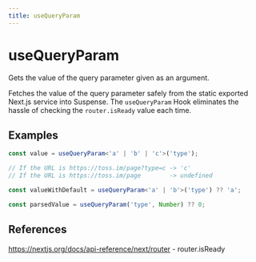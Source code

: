 ```yaml
---
title: useQueryParam
---
```


# useQueryParam

Gets the value of the query parameter given as an argument.

Fetches the value of the query parameter safely from the static exported Next.js service into Suspense.
The `useQueryParam` Hook eliminates the hassle of checking the `router.isReady` value each time.

## Examples

```typescript
const value = useQueryParam<'a' | 'b' | 'c'>('type');

// If the URL is https://toss.im/page?type=c -> 'c'
// If the URL is https://toss.im/page        -> undefined

const valueWithDefault = useQueryParam<'a' | 'b'>('type') ?? 'a';

const parsedValue = useQueryParam('type', Number) ?? 0;
```

## References

https://nextjs.org/docs/api-reference/next/router - router.isReady
